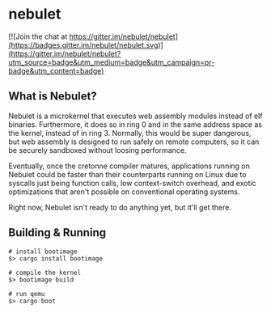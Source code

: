 # nebulet

[![Join the chat at https://gitter.im/nebulet/nebulet](https://badges.gitter.im/nebulet/nebulet.svg)](https://gitter.im/nebulet/nebulet?utm_source=badge&utm_medium=badge&utm_campaign=pr-badge&utm_content=badge)

## What is Nebulet?

Nebulet is a microkernel that executes web assembly modules instead of elf binaries. Furthermore, it does so in ring 0 and in the same address space as the kernel, instead of in ring 3. Normally, this would be super dangerous, but web assembly is designed to run safely on remote computers, so it can be securely sandboxed without loosing performance.

Eventually, once the cretonne compiler matures, applications running on Nebulet could be faster than their counterparts running on Linux due to syscalls just being function calls, low context-switch overhead, and exotic optimizations that aren't possible on conventional operating systems.

Right now, Nebulet isn't ready to do anything yet, but it'll get there.

## Building & Running
```
# install bootimage
$> cargo install bootimage

# compile the kernel
$> bootimage build

# run qemu
$> cargo boot
```
